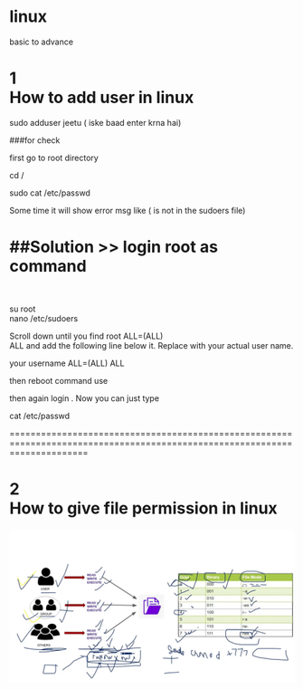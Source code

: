 # linux
basic to advance

<h1> 1 <br/> How to add user in linux</h1> 

sudo adduser jeetu ( iske baad enter krna hai)<br/>

###for check

first go to root directory

cd /<br/>

sudo cat /etc/passwd<br/>

Some time it will show error msg like (<username> is not in the sudoers file)<br/>

  <h1>##Solution >> login root as command </h1><br/>

su root <br/>
nano /etc/sudoers<br/>

Scroll down until you find root  ALL=(ALL)  <br/>
ALL and add the following line below it. Replace <username> with your actual user name.<br/>
  
your username ALL=(ALL) ALL<br/>

then reboot command use<br/>

then again login . Now you can just type <br/>

cat /etc/passwd <br/>
  
  
===========================================================================================================================  

<h1> 2 <br/> How to give file permission in linux </h1> 






<img src="https://github.com/jeetuRajput/linux/blob/main/image.png"/>
